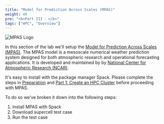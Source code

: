 ```yaml
---
title: "Model for Prediction Across Scales (MPAS)"
weight: 40
pre: "<b>Part III ⁃ </b>"
tags: ["HPC", "Overview"]
---
```


![MPAS Logo](/images/mpas/logo.png)

In this section of the lab we'll setup the [Model for Prediction Across Scales (MPAS)](https://mpas-dev.github.io/). The MPAS model is a mesoscale numerical weather prediction system designed for both atmospheric research and operational forecasting applications. It is developed and maintained by by [National Center for Atmospheric Research (NCAR)](https://ncar.ucar.edu/what-we-offer/models/model-prediction-across-scales-mpas).

It's easy to install with the package manager Spack. Please complete the steps in [Preparation](/01-aws-getting-started.html) and
[Part 1: Create an HPC Cluster](02-cluster.html) before proceeding with MPAS.

To do so we've broken it down into the following steps:

1. Install MPAS with Spack
2. Download supercell test case
3. Run the test case
